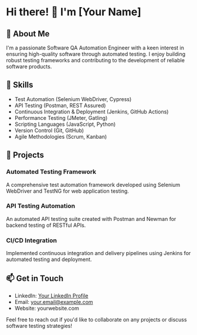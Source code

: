 # Hi there! 👋 I'm [Your Name]

## 🚀 About Me

I'm a passionate Software QA Automation Engineer with a keen interest in ensuring high-quality software through automated testing. I enjoy building robust testing frameworks and contributing to the development of reliable software products.

## 🔧 Skills

- Test Automation (Selenium WebDriver, Cypress)
- API Testing (Postman, REST Assured)
- Continuous Integration & Deployment (Jenkins, GitHub Actions)
- Performance Testing (JMeter, Gatling)
- Scripting Languages (JavaScript, Python)
- Version Control (Git, GitHub)
- Agile Methodologies (Scrum, Kanban)

## 💼 Projects

### Automated Testing Framework
A comprehensive test automation framework developed using Selenium WebDriver and TestNG for web application testing.

### API Testing Automation
An automated API testing suite created with Postman and Newman for backend testing of RESTful APIs.

### CI/CD Integration
Implemented continuous integration and delivery pipelines using Jenkins for automated testing and deployment.

## 📫 Get in Touch

- LinkedIn: [Your LinkedIn Profile](https://www.linkedin.com/in/yourprofile)
- Email: your.email@example.com
- Website: yourwebsite.com

Feel free to reach out if you'd like to collaborate on any projects or discuss software testing strategies!

